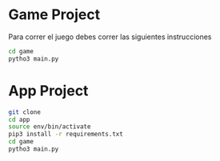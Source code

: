 # Game Project

Para correr el juego debes correr las siguientes instrucciones 



```sh
cd game 
pytho3 main.py
```

# App Project

```sh
git clone
cd app 
source env/bin/activate
pip3 install -r requirements.txt
cd game 
pytho3 main.py
```
